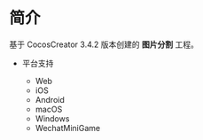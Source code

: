# 简介
基于 CocosCreator 3.4.2 版本创建的 **图片分割** 工程。

* 平台支持

    - Web
    - iOS
    - Android
    - macOS
    - Windows
    - WechatMiniGame